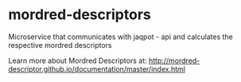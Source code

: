 # mordred-descriptors

Microservice that communicates with jaqpot - api and calculates the respective mordred descriptors

Learn more about Mordred Descriptors at: http://mordred-descriptor.github.io/documentation/master/index.html